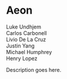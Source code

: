 Aeon
====
Luke Undhjem<br />
Carlos Carbonell<br />
Livio De La Cruz<br />
Justin Yang<br />
Michael Humphrey<br />
Henry Lopez<br />

Description goes here.
